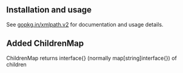 Installation and usage
----------------------

See [gopkg.in/xmlpath.v2](https://gopkg.in/xmlpath.v2) for documentation and usage details.

## Added ChildrenMap

ChildrenMap returns interface{} (normally map[string]interface{}) of children